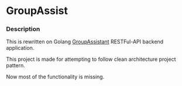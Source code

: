 # GroupAssist
### Description
This is rewritten on Golang [GroupAssistant](https://github.com/psevdocoder/sipi_backend) RESTFul-API backend application.

This project is made for attempting to follow clean architecture project pattern.

Now most of the functionality is missing.